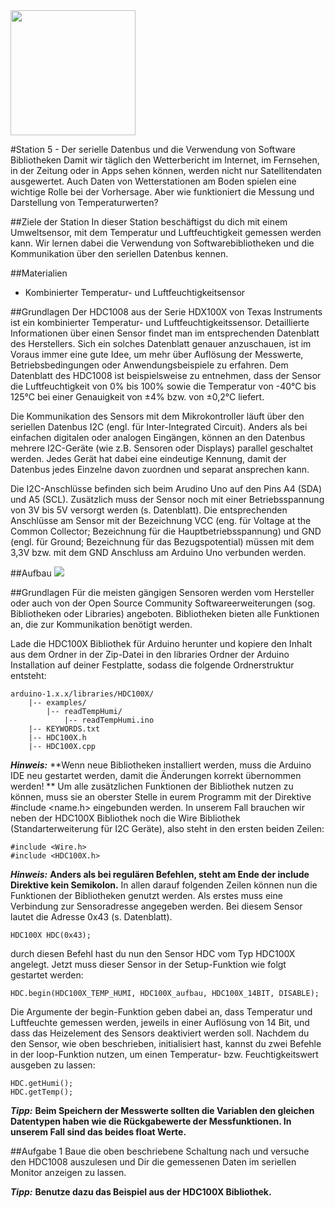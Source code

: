 <img src="https://github.com/sensebox/OER/blob/master/senseBox_edu/images/sensebox_logo_neu.png" width="200"/> 

#Station 5 - Der serielle Datenbus und die Verwendung von Software Bibliotheken
Damit wir täglich den Wetterbericht im Internet, im Fernsehen, in der Zeitung oder in Apps sehen können, werden nicht nur Satellitendaten ausgewertet. Auch Daten von Wetterstationen am Boden spielen eine wichtige Rolle bei der Vorhersage. Aber wie funktioniert die Messung und Darstellung von Temperaturwerten? 

##Ziele der Station
In dieser Station beschäftigst du dich mit einem Umweltsensor, mit dem Temperatur und Luftfeuchtigkeit gemessen werden kann. Wir lernen dabei die Verwendung von Softwarebibliotheken und die Kommunikation über den seriellen Datenbus kennen.

##Materialien
* Kombinierter Temperatur- und Luftfeuchtigkeitsensor

##Grundlagen
Der HDC1008 aus der Serie HDX100X von Texas Instruments ist ein kombinierter Temperatur- und Luftfeuchtigkeitssensor. Detaillierte Informationen über einen Sensor findet man im entsprechenden Datenblatt des Herstellers. Sich ein solches Datenblatt genauer anzuschauen, ist im Voraus immer eine gute Idee, um mehr über Auflösung der Messwerte, Betriebsbedingungen oder Anwendungsbeispiele zu erfahren.
Dem Datenblatt des HDC1008 ist beispielsweise zu entnehmen, dass der Sensor die Luftfeuchtigkeit von 0% bis 100% sowie die Temperatur von -40°C bis 125°C bei einer Genauigkeit von ±4% bzw. von ±0,2°C liefert. 

Die Kommunikation des Sensors mit dem Mikrokontroller läuft über den seriellen Datenbus I2C (engl. für Inter-Integrated Circuit). Anders als bei einfachen digitalen oder analogen Eingängen, können an den Datenbus mehrere I2C-Geräte (wie z.B. Sensoren oder Displays) parallel geschaltet werden. Jedes Gerät hat dabei eine eindeutige Kennung, damit der Datenbus jedes Einzelne davon zuordnen und separat ansprechen kann. 

Die I2C-Anschlüsse befinden sich beim Arudino Uno auf den Pins A4 (SDA) und A5 (SCL). Zusätzlich muss der Sensor noch mit einer Betriebsspannung von 3V bis 5V versorgt werden (s. Datenblatt). Die entsprechenden Anschlüsse am Sensor mit der Bezeichnung VCC (eng. für Voltage at the Common Collector; Bezeichnung für die Hauptbetriebsspannung) und GND (engl. für Ground; Bezeichnung für das Bezugspotential) müssen mit dem 3,3V bzw. mit dem GND Anschluss am Arduino Uno verbunden werden.

##Aufbau
<img src="https://github.com/sensebox/OER/blob/master/senseBox_edu/images/aufbau_station_5.png/"/>

##Grundlagen
Für die meisten gängigen Sensoren werden vom Hersteller oder auch von der Open Source Community Softwareerweiterungen (sog. Bibliotheken oder Libraries) angeboten. Bibliotheken bieten alle Funktionen an, die zur Kommunikation benötigt werden. 

Lade die HDC100X Bibliothek für Arduino herunter und kopiere den Inhalt aus dem Ordner in der Zip-Datei in den libraries Ordner der Arduino Installation auf deiner Festplatte, sodass die folgende Ordnerstruktur entsteht:

```
arduino-1.x.x/libraries/HDC100X/
    |-- examples/
        |-- readTempHumi/
            |-- readTempHumi.ino
    |-- KEYWORDS.txt
    |-- HDC100X.h
    |-- HDC100X.cpp
```
***Hinweis:*** **Wenn neue Bibliotheken installiert werden, muss die Arduino IDE neu gestartet werden, damit die Änderungen korrekt übernommen werden!
**
Um alle zusätzlichen Funktionen der Bibliothek nutzen zu können, muss sie an oberster Stelle in eurem Programm mit der Direktive #include <name.h> eingebunden werden. In unserem Fall brauchen wir neben der HDC100X Bibliothek noch die Wire Bibliothek (Standarterweiterung für I2C Geräte), also steht in den ersten beiden Zeilen:

```
#include <Wire.h>
#include <HDC100X.h>        
```
***Hinweis:*** **Anders als bei regulären Befehlen, steht am Ende der include Direktive kein Semikolon.**
In allen darauf folgenden Zeilen können nun die Funktionen der Bibliotheken genutzt werden. Als erstes muss eine Verbindung zur Sensoradresse angegeben werden. Bei diesem Sensor lautet die Adresse 0x43 (s. Datenblatt).

```
HDC100X HDC(0x43);
```

durch diesen Befehl hast du nun den Sensor HDC vom Typ HDC100X angelegt. Jetzt muss dieser Sensor in der Setup-Funktion wie folgt gestartet werden:

```
HDC.begin(HDC100X_TEMP_HUMI, HDC100X_aufbau, HDC100X_14BIT, DISABLE);
```
Die Argumente der begin-Funktion geben dabei an, dass Temperatur und Luftfeuchte gemessen werden, jeweils in einer Auflösung von 14 Bit, und dass das Heizelement des Sensors deaktiviert werden soll.
Nachdem du den Sensor, wie oben beschrieben, initialisiert hast, kannst du zwei Befehle in der loop-Funktion nutzen, um einen Temperatur- bzw. Feuchtigkeitswert ausgeben zu lassen:

```
HDC.getHumi();
HDC.getTemp();
```
***Tipp:*** **Beim Speichern der Messwerte sollten die Variablen den gleichen Datentypen haben wie die Rückgabewerte der Messfunktionen. In unserem Fall sind das beides float Werte.**

##Aufgabe 1
Baue die oben beschriebene Schaltung nach und versuche den HDC1008 auszulesen und Dir die gemessenen Daten im seriellen Monitor anzeigen zu lassen.

***Tipp:*** **Benutze dazu das Beispiel aus der HDC100X Bibliothek.**
